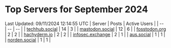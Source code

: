 # Top Servers for September 2024
Last Updated: 09/11/2024 12:14:55 UTC
| Server | Posts | Active Users |
| -- | -- | -- |
| [techhub.social](https://techhub.social/tags/PowerShell) | 14 | 3 |
| [mastodon.social](https://mastodon.social/tags/PowerShell) | 12 | 6 |
| [fosstodon.org](https://fosstodon.org/tags/PowerShell) | 2 | 2 |
| [hachyderm.io](https://hachyderm.io/tags/PowerShell) | 2 | 2 |
| [infosec.exchange](https://infosec.exchange/tags/PowerShell) | 2 | 1 |
| [aus.social](https://aus.social/tags/PowerShell) | 1 | 1 |
| [norden.social](https://norden.social/tags/PowerShell) | 1 | 1 |
